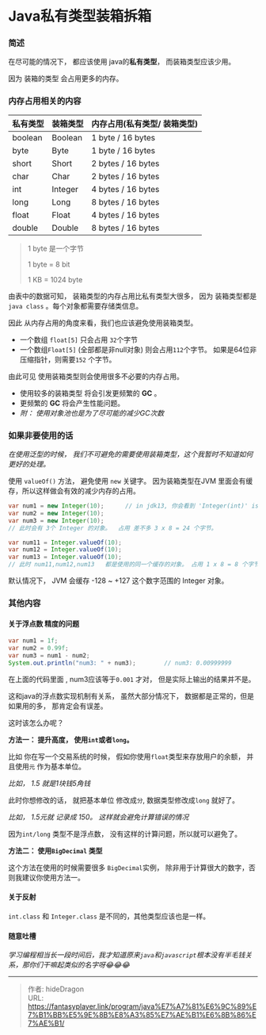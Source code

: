 # Java私有类型装箱拆箱




### 简述

在尽可能的情况下， 都应该使用 java的**私有类型**， 而装箱类型应该少用。

因为 装箱的类型 会占用更多的内存。



### 内存占用相关的内容

| 私有类型 | 装箱类型 | 内存占用(私有类型/ 装箱类型) |
| -------- | -------- | :--------------------------- |
| boolean  | Boolean  | 1 byte / 16 bytes            |
| byte     | Byte     | 1 byte / 16 bytes            |
| short    | Short    | 2 bytes / 16 bytes           |
| char     | Char     | 2 bytes / 16 bytes           |
| int      | Integer  | 4 bytes / 16 bytes           |
| long     | Long     | 8 bytes / 16 bytes           |
| float    | Float    | 4 bytes / 16 bytes           |
| double   | Double   | 8 bytes / 16 bytes           |

> 1 byte 是一个字节 
>
> 1 byte = 8 bit
>
> 1 KB = 1024 byte

由表中的数据可知， 装箱类型的内存占用比私有类型大很多， 因为 装箱类型都是 `java class` 。每个对象都需要存储类信息。 

因此 从内存占用的角度来看，我们也应该避免使用装箱类型。 

- 一个数组 `float[5]` 只会占用 `32`个字节
- 一个数组`Float[5]` (全部都是非null对象) 则会占用`112`个字节。 如果是64位非压缩指针，则需要`152` 个字节。

由此可见 使用装箱类型则会使用很多不必要的内存占用。

- 使用较多的装箱类型 将会引发更频繁的 **GC** 。
- 更频繁的 **GC** 将会产生性能问题。 
- *附： 使用对象池也是为了尽可能的减少GC次数*



### 如果非要使用的话

*在使用泛型的时候， 我们不可避免的需要使用装箱类型，这个我暂时不知道如何更好的处理。*



使用 `valueOf()` 方法， 避免使用 `new` 关键字。  因为装箱类型在JVM 里面会有缓存，所以这样做会有效的减少内存的占用。

```java
var num1 = new Integer(10);      // in jdk13, 你会看到 'Integer(int)' is deprecated  这样的说明， 并且会建议你 使用 valueOf(x) 方法
var num2 = new Integer(10);     
var num3 = new Integer(10); 
// 此时会有 3个 Integer 的对象。  占用 差不多 3 x 8 = 24 个字节。

var num11 = Integer.valueOf(10);  
var num12 = Integer.valueOf(10);  
var num13 = Integer.valueOf(10);  
// 此时 num11,num12,num13   都是使用的同一个缓存的对象。 占用 1 x 8 = 8 个字节
```

默认情况下， JVM 会缓存 -128 ~ +127 这个数字范围的 Integer 对象。



### 其他内容

#### 关于浮点数 精度的问题

```java
var num1 = 1f;
var num2 = 0.99f;
var num3 = num1 - num2;
System.out.println("num3: " + num3);        // num3: 0.00999999
```

在上面的代码里面 , num3应该等于`0.001` 才对， 但是实际上输出的结果并不是。

这和java的浮点数实现机制有关系， 虽然大部分情况下， 数据都是正常的，但是如果用的多， 那肯定会有误差。

这时该怎么办呢？ 

**方法一： 提升高度， 使用`int`或者`long`。**

比如 你在写一个交易系统的时候， 假如你使用`float`类型来存放用户的余额， 并且使用`元` 作为基本单位。 

*比如， 1.5  就是1块钱5角钱*

此时你想修改的话， 就把基本单位 修改成`分`, 数据类型修改成`long` 就好了。

*比如， 1.5元就 记录成 150。 这样就会避免计算错误的情况*

因为`int/long` 类型不是浮点数， 没有这样的计算问题，所以就可以避免了。 

**方法二： 使用`BigDecimal` 类型**

这个方法在使用的时候需要很多 `BigDecimal`实例， 除非用于计算很大的数字，否则我建议你使用方法一。 



#### 关于反射

`int.class` 和 `Integer.class` 是不同的，其他类型应该也是一样。 



#### 随意吐槽

*学习编程相当长一段时间后，我才知道原来`java`和`javascript`根本没有半毛钱关系，那你们干嘛起类似的名字呀😂😂😂*









---

> 作者: hideDragon  
> URL: https://fantasyplayer.link/program/java%E7%A7%81%E6%9C%89%E7%B1%BB%E5%9E%8B%E8%A3%85%E7%AE%B1%E6%8B%86%E7%AE%B1/  


